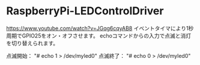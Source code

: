 # RaspberryPi-LEDControlDriver
https://www.youtube.com/watch?v=JGqg6cqyAB8
イベントタイマにより1秒周期でGPIO25をオン・オフさせます。
echoコマンドからの入力で点滅と消灯を切り替えられます。

点滅開始：
"# echo 1 > /dev/myled0"
点滅終了：
"# echo 0 > /dev/myled0"
